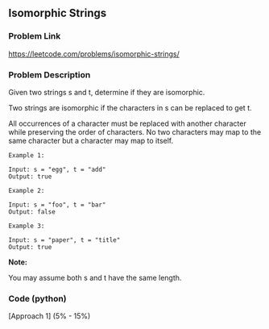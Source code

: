 ## Isomorphic Strings

### Problem Link

https://leetcode.com/problems/isomorphic-strings/

### Problem Description 

Given two strings s and t, determine if they are isomorphic.

Two strings are isomorphic if the characters in s can be replaced to get t.

All occurrences of a character must be replaced with another character while preserving the order of characters. No two characters may map to the same character but a character may map to itself.

```
Example 1:

Input: s = "egg", t = "add"
Output: true

```

```
Example 2:

Input: s = "foo", t = "bar"
Output: false

```

```
Example 3:

Input: s = "paper", t = "title"
Output: true

```

**Note:**

You may assume both s and t have the same length.



### Code (python)

[Approach 1] (5% - 15%)

```python

```